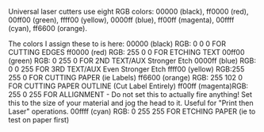 Universal laser cutters use eight RGB colors: 00000 (black), ff0000 (red), 00ff00 (green), ffff00 (yellow), 0000ff (blue), ff00ff (magenta), 00ffff (cyan), ff6600 (orange).

The colors I assign these to is here:
00000 (black) 	RGB: 0		0	0 	FOR CUTTING EDGES
ff0000 (red) 	RGB: 255	0	0 	FOR ETCHING TEXT
00ff00 (green)	RGB: 0		255	0 	FOR 2ND TEXT/AUX Stronger Etch
0000ff (blue) 	RGB: 0		0	255 	FOR 3RD TEXT/AUX Even Stronger Etch
ffff00 (yellow) RGB:255		255	0 	FOR CUTTING PAPER (ie Labels)
ff6600 (orange) RGB: 255	102	0	FOR CUTTING PAPER OUTLINE (Cut Label Entirely)
ff00ff (magenta)RGB: 255	0	255	FOR ALLIGNMENT - Do not set this to actually fire anything! Set this to the size of your material and jog the head to it. Useful for "Print then Laser" operations.
00ffff (cyan) 	RGB: 0		255	255	FOR ETCHING PAPER (ie to test on paper first)

